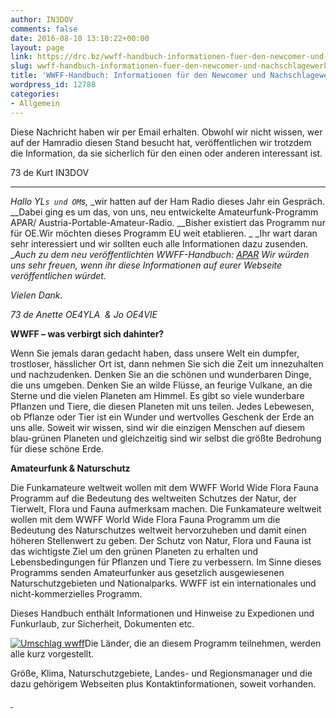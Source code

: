 ```yaml
---
author: IN3DOV
comments: false
date: 2016-08-10 13:10:22+00:00
layout: page
link: https://drc.bz/wwff-handbuch-informationen-fuer-den-newcomer-und-nachschlagewerk/
slug: wwff-handbuch-informationen-fuer-den-newcomer-und-nachschlagewerk
title: 'WWFF-Handbuch: Informationen für den Newcomer und Nachschlagewerk'
wordpress_id: 12788
categories:
- Allgemein
---
```


Diese Nachricht haben wir per Email erhalten. Obwohl wir nicht wissen, wer auf der Hamradio diesen Stand besucht hat, veröffentlichen wir trotzdem die Information, da sie sicherlich für den einen oder anderen interessant ist.

73 de Kurt IN3DOV



* * *



_Hallo YL`s und OM`s,_
_wir hatten auf der Ham Radio dieses Jahr ein Gespräch. __Dabei ging es um das, von uns, neu entwickelte Amateurfunk-Programm APAR/ Austria-Portable-Amateur-Radio. __Bisher existiert das Programm nur für OE.Wir möchten dieses Programm EU weit etablieren. _
_Ihr wart daran sehr interessiert und wir sollten euch alle Informationen dazu zusenden. __Auch zu dem neu veröffentlichten WWFF-Handbuch: [APAR](https://drc.bz/wwff-handbuch-informationen-fuer-den-newcomer-und-nachschlagewerk/apar/)_
_Wir würden uns sehr freuen, wenn ihr diese Informationen auf eurer Webseite veröffentlichen würdet._

_Vielen Dank._

_73 de Anette OE4YLA  & Jo OE4VIE_

**WWFF – was verbirgt sich dahinter?**

Wenn Sie jemals daran gedacht haben, dass unsere Welt ein dumpfer, trostloser, hässlicher Ort ist, dann nehmen Sie sich die Zeit um innezuhalten und nachzudenken. Denken Sie an die schönen und wunderbaren Dinge, die uns umgeben. Denken Sie an wilde Flüsse, an feurige Vulkane, an die Sterne und die vielen Planeten am Himmel. Es gibt so viele wunderbare Pflanzen und Tiere, die diesen Planeten mit uns teilen. Jedes Lebewesen, ob Pflanze oder Tier ist ein Wunder und wertvolles Geschenk der Erde an uns alle. Soweit wir wissen, sind wir die einzigen Menschen auf diesem blau-grünen Planeten und gleichzeitig sind wir selbst die größte Bedrohung für diese schöne Erde.

**Amateurfunk & Naturschutz**

Die Funkamateure weltweit wollen mit dem WWFF World Wide Flora Fauna Programm auf die Bedeutung des weltweiten Schutzes der Natur, der Tierwelt, Flora und Fauna aufmerksam machen. Die Funkamateure weltweit wollen mit dem WWFF World Wide Flora Fauna Programm um die Bedeutung des Naturschutzes weltweit hervorzuheben und damit einen höheren Stellenwert zu geben. Der Schutz von Natur, Flora und Fauna ist das wichtigste Ziel um den grünen Planeten zu erhalten und Lebensbedingungen für Pflanzen und Tiere zu verbessern. Im Sinne dieses Programms senden Amateurfunker aus gesetzlich ausgewiesenen Naturschutzgebieten und Nationalparks. WWFF ist ein internationales und nicht-kommerzielles Programm.

Dieses Handbuch enthält Informationen und Hinweise zu Expedionen und Funkurlaub, zur Sicherheit, Dokumenten etc.

[![Umschlag wwff](https://drc.bz/wp-content/uploads/2016/08/Umschlag-wwff-1024x725.jpg)](https://drc.bz/wp-content/uploads/2016/08/Umschlag-wwff.jpg)Die Länder, die an diesem Programm teilnehmen, werden alle kurz vorgestellt.

Größe, Klima, Naturschutzgebiete, Landes- und Regionsmanager und die dazu gehörigem Webseiten plus Kontaktinformationen, soweit vorhanden.









[ ](https://drc.bz/wp-content/uploads/2016/08/Umschlag-wwff.jpg)
